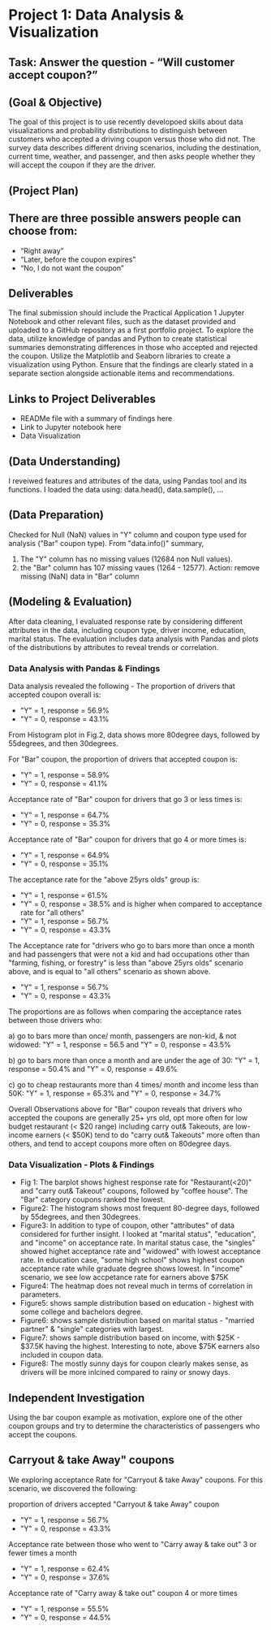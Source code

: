 # Project 1: Data Analysis & Visualization
## Task: Answer the question - “Will customer accept coupon?” 

## (Goal & Objective)
The goal of this project is to use recently developoed skills about data visualizations and probability distributions to distinguish between customers who accepted a driving coupon versus those who did not.
The survey data describes different driving scenarios, including the destination, current time, weather, and passenger, and then asks people whether they will accept the coupon if they are the driver. 

## (Project Plan)
## There are three possible answers people can choose from:
- “Right away”
- “Later, before the coupon expires”
- “No, I do not want the coupon”

## Deliverables
The final submission should include the Practical Application 1 Jupyter Notebook and other relevant files, such as the dataset provided and uploaded to a GitHub repository as a first portfolio project. To explore the data, utilize knowledge of pandas and Python to create statistical summaries demonstrating differences in those who accepted and rejected the coupon. Utilize the Matplotlib and Seaborn libraries to create a visualization using Python. Ensure that the findings are clearly stated in a separate section alongside actionable items and recommendations.

## Links to Project Deliverables
- READMe file with a summary of findings here
- Link to Jupyter notebook here
- Data Visualization

## (Data Understanding)
I reveiwed features and attributes of the data, using Pandas tool and its functions. I loaded the data using:
data.head(), data.sample(), ...


## (Data Preparation)
Checked for Null (NaN) values in "Y" column and coupon type used for analysis ("Bar" coupon type). From "data.info()" summary,
1) The "Y" column has no missing values (12684 non Null values).
2) the "Bar" column has 107 missing vaues (1264 - 12577).
Action: remove missing (NaN) data in "Bar" column


## (Modeling & Evaluation)
  After data cleaning, I evaluated response rate by considering different attributes in the data, including coupon type, driver income, education, marital status. The evaluation includes
  data analysis with Pandas and plots of the distributions by attributes to reveal trends or correlation.

### Data Analysis with Pandas & Findings
  Data analysis revealed the following - 
  The proportion of drivers that accepted coupon overall is:
  - "Y" = 1, response = 56.9%
  - "Y" = 0, response = 43.1%

  From Histogram plot in Fig.2, data shows more 80degree days, followed by 55degrees, and then 30degrees.
  
  For "Bar" coupon, the proportion of drivers that accepted coupon is:
  - "Y" = 1, response = 58.9%
  - "Y" = 0, response = 41.1%

  Acceptance rate of "Bar" coupon for drivers that go 3 or less times is:
  - "Y" = 1, response = 64.7%
  - "Y" = 0, response = 35.3%

  Acceptance rate of "Bar" coupon for drivers that go 4 or more times is:
  - "Y" = 1, response = 64.9%
  - "Y" = 0, response = 35.1%

  The acceptance rate for the "above 25yrs olds" group is:
  - "Y" = 1, response = 61.5%
  - "Y" = 0, response = 38.5%
    and is higher when compared to acceptance rate for "all others"
  - "Y" = 1, response = 56.7%
  - "Y" = 0, response = 43.3%

  The Acceptance rate for "drivers who go to bars more than once a month and had passengers that were not a kid and had occupations other than "farming, fishing, or forestry"
  is less than "above 25yrs olds" scenario above, and is equal to "all others" scenario as shown above.
  - "Y" = 1, response = 56.7%
  - "Y" = 0, response = 43.3% 

The proportions are as follows when comparing the acceptance rates between those drivers who:

a) go to bars more than once/ month, passengers are non-kid, & not widowed:
"Y" = 1, response = 56.5 and "Y" = 0, response = 43.5%
  
b) go to bars more than once a month and are under the age of 30:
"Y" = 1, response = 50.4% and "Y" = 0, response = 49.6%

c) go to cheap restaurants more than 4 times/ month and income less than 50K:
"Y" = 1, response = 65.3% and "Y" = 0, response = 34.7%

Overall Observations above for "Bar" coupon reveals that drivers who accepted the coupons are generally 25+ yrs old, opt more often for low budget restaurant (< $20 range) including carry out& Takeouts, are low-income earners (< $50K) tend to do "carry out& Takeouts" more often than others, and tend to accept coupons more often on 80degree days.

### Data Visualization - Plots & Findings
- Fig 1: The barplot shows highest response rate for "Restaurant(<20)" and "carry out& Takeout" coupons, followed by "coffee house". The "Bar" category coupons ranked the lowest.
- Figure2: The histogram shows most frequent 80-degree days, followed by 55degrees, and then 30degrees.
- Figure3: In addition to type of coupon, other "attributes" of data considered for further insight. I looked at "marital status", "education", and "income" on acceptance rate.
  In marital status case, the "singles" showed highet acceptance rate and "widowed" with lowest acceptance rate.
  In education case, "some high school" shows highest coupon acceptance rate while graduate degree shows lowest.
  In "income" scenario, we see low accpetance rate for earners above $75K
- Figure4: The heatmap does not reveal much in terms of correlation in parameters.
- Figure5: shows sample distribution based on education - highest with some college and bachelors degree.
- Figure6: shows sample distribution based on marital status - "married partner" & "single" categories with largest.
- Figure7: shows sample distribution based on income, with $25K - $37.5K having the highest. Interesting to note, above $75K earners also included in coupon data.
- Figure8: The mostly sunny days for coupon clearly makes sense, as drivers will be more inlcined compared to rainy or snowy days.


## Independent Investigation
Using the bar coupon example as motivation, explore one of the other coupon groups and try to determine the characteristics of passengers who accept the coupons.

## Carryout & take Away" coupons
We exploring acceptance Rate for "Carryout & take Away" coupons. For this scenario, we discovered the following:

proportion of drivers accepted "Carryout & take Away" coupon
- "Y" = 1, response = 56.7%
- "Y" = 0, response = 43.3%

Acceptance rate between those who went to "Carry away & take out" 3 or fewer times a month
- "Y" = 1, response = 62.4%
- "Y" = 0, response = 37.6%

Acceptance rate of "Carry away & take out" coupon 4 or more times
- "Y" = 1, response = 55.5%
- "Y" = 0, response = 44.5%






